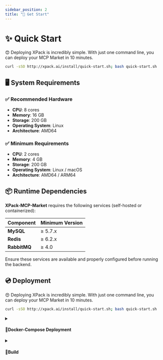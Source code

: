 ```yaml
---
sidebar_position: 2
title: "🚀 Get Start"
---
```


# ✨ Quick Start
😍 Deploying XPack is incredibly simple. With just one command line, you can deploy your MCP Market in 10 minutes.

```bash
curl -sSO http://xpack.ai/install/quick-start.sh; bash quick-start.sh
```

## 🖥️ System Requirements

### ✅ Recommended Hardware
- **CPU**: 8 cores  
- **Memory**: 16 GB  
- **Storage**: 200 GB  
- **Operating System**: Linux  
- **Architecture**: AMD64  

### ✅ Minimum Requirements
- **CPU**: 2 cores  
- **Memory**: 4 GB  
- **Storage**: 200 GB  
- **Operating System**: Linux / macOS  
- **Architecture**: AMD64 / ARM64  

  



## 📦 Runtime Dependencies

**XPack-MCP-Market** requires the following services (self-hosted or containerized):

| Component   | Minimum Version |
|-------------|-----------------|
| **MySQL**   | ≥ 5.7.x         |
| **Redis**   | ≥ 6.2.x         |
| **RabbitMQ**| ≥ 4.0           |

Ensure these services are available and properly configured before running the backend.


  


## 💿 Deployment

😍 Deploying XPack is incredibly simple. With just one command line, you can deploy your MCP Market in 10 minutes.

```bash
curl -sSO http://xpack.ai/install/quick-start.sh; bash quick-start.sh
```

<details>
  <summary><h4>🔖Docker-Compose Deployment</h4></summary>

  To install XPack-MCP-Market using this method, you need to have [Docker](https://docs.docker.com/engine/install/) and [Docker Compose](https://docs.docker.com/compose/install/standalone/) installed.

  1. Edit the `docker-compose.yml` file
  ```
  vi docker-compose.yml
  ```
    


  2. Modify the configuration, you can reference the original file at [docker-compose.yml](https://github.com/xpack-ai/XPack-MCP-Market/blob/main/scripts/docker-compose.yml)
  ```
  version: '3'
  services:
    xpack-mysql:
      image: mysql:8.0.37
      privileged: true
      restart: always
      container_name: xpack-mysql
      hostname: xpack-mysql
      command:
        - "--character-set-server=utf8mb4"
        - "--collation-server=utf8mb4_unicode_ci"
      ports:
        - "33306:3306"
      environment:
        - MYSQL_ROOT_PASSWORD=mysql_ZTdhRB
        - MYSQL_DATABASE=xpack
      volumes:
        - /var/lib/xpack/mysql:/var/lib/mysql
      networks:
        - xpack
    xpack-mcp-market:
      image: xpackai/xpack-mcp-market
      container_name: xpack-mcp-market
      privileged: true
      restart: always
      networks:
        - xpack
      ports:
        - "3000:3000"
        - "8002:8002"
      depends_on:
        - xpack-mysql
        - xpack-redis
        - xpack-rabbitmq
    xpack-redis:
      container_name: xpack-redis
      image: redis:7.2.4
      hostname: xpack-redis
      privileged: true
      restart: always
      ports:
        - 6379:6379
      command:
        - bash
        - -c
        - "redis-server --protected-mode yes --logfile redis.log --appendonly no --port 6379 --requirepass redis_6sJZDm"
      networks:
        - xpack
    xpack-rabbitmq:
      image: rabbitmq:4.1.2-alpine
      container_name: xpack-rabbitmq
      privileged: true
      restart: always
      environment:
        - RABBITMQ_DEFAULT_USER=rabbitmq
        - RABBITMQ_DEFAULT_PASS=rabbitmq_Gs123dA
      networks:
        - xpack
  networks:
    xpack:
      driver: bridge
      ipam:
        driver: default
        config:
          - subnet: 172.101.0.0/24
  ```

    


  3. Start XPack-MCP-Market

  ```
  docker-compose up -d
  ``` 

    


  4. Access `XPack-MCP-Market` in your browser at port 3000

  * **Admin User Login Address**: http://\{IP\}:3000/admin-signin
  * **Admin User**: admin
  * **Admin Password**: 123456789
</details>


<details>
  <summary><h4>🔖Build</h4></summary>
  
  1. Clone the XPack repository.
  ```
  git clone https://github.com/xpack-ai/XPack-MCP-Market.git
  ```
  2. Enter the project directory.
  ```
  cd XPack-MCP-Market
  ```
  ### Frontend Build
  > Requirements:
  > - Node >= 22.x
  > - Pnpm >= 10.x
  
  1. Execute the frontend build script
  ```
  cd scripts && ./frontend_build.sh && cd ../
  ```
  After compilation, the frontend code will be built into the `frontend/out` directory.
  
  2. Start the UI interface
  ```
  cd frontend/out && node server.js
  ```
  ### Backend Build
  > Requirements:
  > - Python >= 3.11
  
  #### Using`uv` (Recommended)
  1. Create virtual environment
  ```
  uv venv
  ```
  2. Activate virtual environment
  ```
  source .venv/bin/activate
  ```
  3. Install dependencies
  ```
  uv pip install -r requirements.txt
  ```
  4. Copy environment variable file
  ```
  cp .env.example .env
  ```
  5. Edit environment variables
  ```
  vi .env
  ```
  6. Start admin backend service
  **Foreground**
  ```
  uvicorn services.admin_service.main:app --host 0.0.0.0 --port 8001 --reload
  ```
  **Background**
  ```
  uvicorn services.admin_service.main:app --host 0.0.0.0 --port 8001 --reload &
  ```
  
  7. Start API to MCP service
  **Foreground**
  ```
  uvicorn services.api_service.main:app --host 0.0.0.0 --port 8002 --reload
  ``` 
  **Background**
  ```
  uvicorn services.api_service.main:app --host 0.0.0.0 --port 8002 --reload &
  ```
  ### Docker Build
  ```
  docker build -t xpack-mcp-market --build-arg APP=xpack-mcp-market --build-arg VERSION=1.0.0 -f ./scripts/Dockerfile ./
  ```
</details>